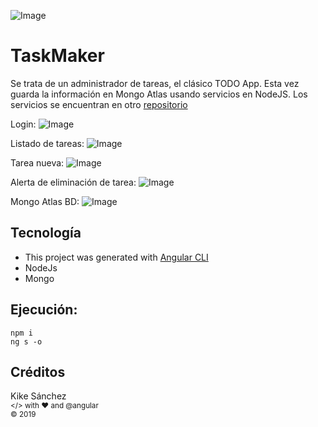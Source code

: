 ![Image](https://kike.pe/angular-lab/taskmaker/logo.png)

# TaskMaker

Se trata de un administrador de tareas, el clásico TODO App.
Esta vez guarda la información en Mongo Atlas usando servicios en NodeJS.
Los servicios se encuentran en otro [repositorio](https://kike.pe/react-lab/todoapp/)

Login:
![Image](https://kike.pe/angular-lab/taskmaker/1.png)

Listado de tareas:
![Image](https://kike.pe/angular-lab/taskmaker/2.png)

Tarea nueva:
![Image](https://kike.pe/angular-lab/taskmaker/3.png)

Alerta de eliminación de tarea:
![Image](https://kike.pe/angular-lab/taskmaker/4.png)

Mongo Atlas BD:
![Image](https://kike.pe/angular-lab/taskmaker/5.png)

## Tecnología

- This project was generated with [Angular CLI](https://github.com/angular/angular-cli)
- NodeJs
- Mongo

## Ejecución:

```console
npm i
ng s -o
```

## Créditos

Kike Sánchez  
<sub></> with ♥ and @angular </sub>  
<sub>© 2019</sub>

